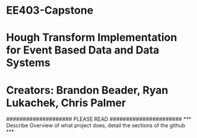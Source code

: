 # EE403-Capstone

# Hough Transform Implementation for Event Based Data and Data Systems
# Creators: Brandon Beader, Ryan Lukachek, Chris Palmer


#################### PLEASE READ ######################
*** Describe Overview of what project does, detail the sections of the github ***
